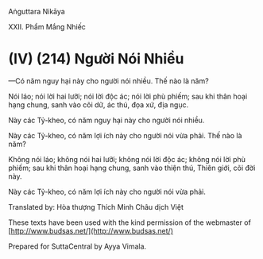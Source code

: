 Aṅguttara Nikāya

XXII. Phẩm Mắng Nhiếc

# (IV) (214) Người Nói Nhiều

—Có năm nguy hại này cho người nói nhiều. Thế nào là năm?

Nói láo; nói lời hai lưỡi; nói lời độc ác; nói lời phù phiếm; sau khi thân hoại hạng chung, sanh vào cõi dữ, ác thú, đọa xứ, địa ngục.

Này các Tỷ-kheo, có năm nguy hại này cho người nói nhiều.

Này các Tỷ-kheo, có năm lợi ích này cho người nói vừa phải. Thế nào là năm?

Không nói láo; không nói hai lưỡi; không nói lời độc ác; không nói lời phù phiếm; sau khi thân hoại hạng chung, sanh vào thiện thú, Thiên giới, cõi đời này.

Này các Tỷ-kheo, có năm lợi ích này cho người nói vừa phải.

Translated by: Hòa thượng Thích Minh Châu dịch Việt

These texts have been used with the kind permission of the webmaster of [http://www.budsas.net/](http://www.budsas.net/)

Prepared for SuttaCentral by Ayya Vimala.
